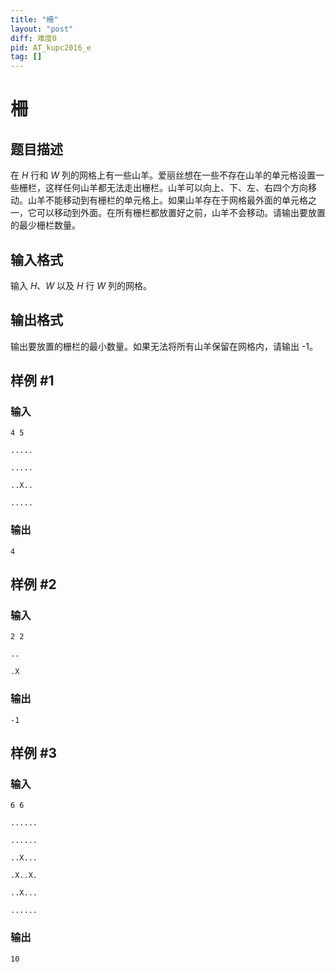 ```yaml
---
title: "柵"
layout: "post"
diff: 难度0
pid: AT_kupc2016_e
tag: []
---
```


# 柵

## 题目描述

在 $H$ 行和 $W$ 列的网格上有一些山羊。爱丽丝想在一些不存在山羊的单元格设置一些栅栏，这样任何山羊都无法走出栅栏。山羊可以向上、下、左、右四个方向移动。山羊不能移动到有栅栏的单元格上。如果山羊存在于网格最外面的单元格之一，它可以移动到外面。在所有栅栏都放置好之前，山羊不会移动。请输出要放置的最少栅栏数量。

## 输入格式

输入 $H$、$W$ 以及 $H$ 行 $W$ 列的网格。

## 输出格式

输出要放置的栅栏的最小数量。如果无法将所有山羊保留在网格内，请输出 -1。

## 样例 #1

### 输入

```
4 5
.....
.....
..X..
.....
```

### 输出

```
4
```

## 样例 #2

### 输入

```
2 2
..
.X
```

### 输出

```
-1
```

## 样例 #3

### 输入

```
6 6
......
......
..X...
.X..X.
..X...
......
```

### 输出

```
10
```

